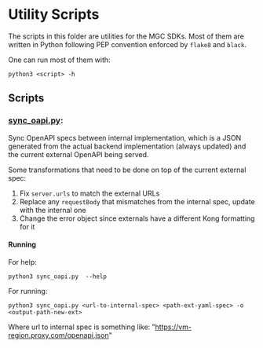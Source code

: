 # Utility Scripts

The scripts in this folder are utilities for the MGC SDKs. Most of them are written in
Python following PEP convention enforced by `flake8` and `black`.

One can run most of them with:

```shell
python3 <script> -h
```

## Scripts

### [sync_oapi.py](./sync_oapi.py):

Sync OpenAPI specs between internal implementation, which is a JSON generated from the
actual backend implementation (always updated) and the current external OpenAPI being
served.

Some transformations that need to be done on top of the current external spec:

1. Fix `server.urls` to match the external URLs
2. Replace any `requestBody` that mismatches from the internal spec, update with the
internal one
3. Change the error object since externals have a different Kong formatting for it

#### Running

For help:

```shell
python3 sync_oapi.py  --help
```

For running:

```shell
python3 sync_oapi.py <url-to-internal-spec> <path-ext-yaml-spec> -o <output-path-new-ext>
```

Where url to internal spec is something like: "https://vm-region.proxy.com/openapi.json"
